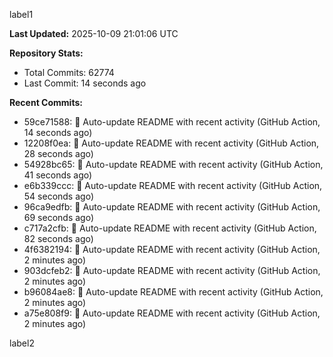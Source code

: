 
label1 
<!-- ACTIVITY_START -->
**Last Updated:** 2025-10-09 21:01:06 UTC

**Repository Stats:**
- Total Commits: 62774
- Last Commit: 14 seconds ago

**Recent Commits:**
- 59ce71588: 🤖 Auto-update README with recent activity (GitHub Action, 14 seconds ago)
- 12208f0ea: 🤖 Auto-update README with recent activity (GitHub Action, 28 seconds ago)
- 54928bc65: 🤖 Auto-update README with recent activity (GitHub Action, 41 seconds ago)
- e6b339ccc: 🤖 Auto-update README with recent activity (GitHub Action, 54 seconds ago)
- 96ca9edfb: 🤖 Auto-update README with recent activity (GitHub Action, 69 seconds ago)
- c717a2cfb: 🤖 Auto-update README with recent activity (GitHub Action, 82 seconds ago)
- 4f6382194: 🤖 Auto-update README with recent activity (GitHub Action, 2 minutes ago)
- 903dcfeb2: 🤖 Auto-update README with recent activity (GitHub Action, 2 minutes ago)
- b96084ae8: 🤖 Auto-update README with recent activity (GitHub Action, 2 minutes ago)
- a75e808f9: 🤖 Auto-update README with recent activity (GitHub Action, 2 minutes ago)
<!-- ACTIVITY_END -->

label2
